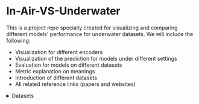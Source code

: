 # In-Air-VS-Underwater
This is a project repo specially created for visualizing and comparing different models' performance for underwater datasets. We will include the following:
- Visualization for different encoders
- Visualization of the prediction for models under different settings
- Evaluation for models on different datasets
- Metric explanation on meanings
- Introduction of different datasets
- All related reference links (papers and websites)

<details>
<summary>Datasets</summary>

### Underwater Datasets

#### FLSea Stereo Dataset
- **Size**: Comprises 4 distinct stereo subsets with each subset containing thousands of image pairs, totaling over 7337(3803+2362+867+305) synchronized stereo image pairs. The dataset ptovides both RGB images and dense depth maps.
- **Issues**: The distribution of the subset is pretty skew, as it contains two extreme small subsets(smaller than 1000), and the total number of samples is quite small to be directly used for training and finetuning. On the other hand, depth maps were generated based on SFM techniques, so it contains large missing parts within the depth maps. The most important issue is that it is not a close-up dataset as expected.
- **Content**: Consists of high-resolution RGB underwater images acquired in shallow Mediterranean waters near Israel. Each stereo pair is accompanied by detailed calibration data—including intrinsic and extrinsic camera parameters—and ground truth depth maps generated using photogrammetry. The dataset features diverse underwater scenes showcasing coral reefs, marine flora and fauna, and various natural and man-made structures.
- **Purpose**: Designed to support research in underwater computer vision tasks such as depth estimation, 3D reconstruction, visual odometry, SLAM, obstacle detection, and autonomous underwater navigation. We decide to use it for accessing understandbility of the model for underwater rather than understandbility for close-up scenes.
- **Source**: [FLSea Dataset Publication](https://arxiv.org/abs/2302.12772) | [GTS.AI FLSea Stereo Dataset](https://gts.ai/dataset-download/flsea-stereo-dataset/)
- **Sample Images**:
  
<table>
  <tr>
    <td align="center">First Subset, img id 000006 left</td>
    <td align="center">First Subset, img id 000006 right</td>
    <td align="center">First Subset, img id 000006 absolute left depth</td>
    <td align="center">First Subset, img id 000006 normalized left depth</td>
  </tr>
  <tr>
    <td align="center"><img src="images/01_000006_L.png" alt="First Subset, img id 000006 left" width="400"/></td>
    <td align="center"><img src="images/01_000006_R.png" alt="First Subset, img id 000006 right" width="400"/></td>
    <td align="center"><img src="images/LFT_01_000006_abs_depth.png" alt="First Subset, img id 000006 left" width="400"/></td>
    <td align="center"><img src="images/LFT_01_000006_abs_depth_colored_pure.png" alt="First Subset, img id 000006 right" width="400"/></td>
  </tr>
</table>


#### TartanAir (A Dataset to Push the Limits of Visual SLAM)
- **Size**: Approximately 1 million frames (around 4 TB of data) collected from 1037 long motion sequences. It provides left and right RGB image pairs and corresponding depth maps. It also provides pose of the given cameras which may be useful in the future. 
- **Issue**: Similarly, the depth range of Tartan-Air is still too large. For exmaple, the given sample shown below is of 1.94~77.81 meters.
- **Content**: Multi-modal sensor data captured in photo-realistic simulated environments using Unreal Engine and AirSim. Includes synchronized stereo RGB images, depth maps, segmentation labels, optical flow, LiDAR point clouds, and precise camera poses under diverse conditions such as varying lighting, weather, and dynamic scenes. This dataset is much more larger than the FlSEA dataset mentioned above, which has already shown with good performance of monocular depth estimzatin for underwater environment. In other words, it could be used for training some SOTA models from scratch or doing funtuning.
- **Purpose**: To serve as a challenging benchmark for advancing Visual SLAM and robot navigation algorithms by providing extensive, diverse, and high-fidelity data that mimics real-world complexities.
- **Source**: [TartanAir Dataset Website](http://theairlab.org/tartanair-dataset/) | [Paper](https://arxiv.org/abs/2003.14338)
- **Sample Images**:
  
<table>
  <tr>
    <td align="center">amusement, Easy, P001, id000000, left</td>
    <td align="center">amusement, Easy, P001, id000000, right</td>
    <td align="center">amusement, Easy, P001, id000000, left absolute depth</td>
    <td align="center">amusement, Easy, P001, id000000, normalized left depth</td>
  </tr>
  <tr>
    <td align="center"><img src="images/000000_left.png" alt="First Subset, img id 000006 left" width="400"/></td>
    <td align="center"><img src="images/000000_right.png" alt="First Subset, img id 000006 right" width="400"/></td>
    <td align="center"><img src="images/000000_left_depth_raw.png" alt="First Subset, img id 000006 left" width="400"/></td>
    <td align="center"><img src="images/000000_left_depth_norm_color.png" alt="First Subset, img id 000006 right" width="400"/></td>
  </tr>
</table>

#### UIEB (Underwater Image Enhancement Benchmark)
- **Size**: [数据集大小]
- **Content**: [图像内容描述]
- **Purpose**: Underwater image enhancement and restoration
- **Source**: [Project Website](https://li-chongyi.github.io/proj_benchmark.html) | [Paper](https://ieeexplore.ieee.org/document/8917818)
- **Sample Images**:
  
  [这里放置示例图片]

#### USR-248 (Underwater Scene Recognition)
- **Size**: [数据集大小]
- **Content**: [图像内容描述]
- **Purpose**: Scene classification and recognition for underwater environments
- **Source**: [Paper](https://ieeexplore.ieee.org/document/8460552)
- **Sample Images**:
  
  [这里放置示例图片]

### In-Air Datasets (for comparison)

#### COCO (Common Objects in Context)
- **Size**: [数据集大小，例如: 330,000+ images with 80 object categories]
- **Content**: [图像内容描述]
- **Purpose**: Object detection, segmentation, and image captioning
- **Source**: [COCO Dataset](https://cocodataset.org/)
- **Sample Images**:
  
  [这里放置示例图片]

#### ImageNet
- **Size**: [数据集大小，例如: 14 million images across 22,000 categories]
- **Content**: [图像内容描述]
- **Purpose**: Image classification and object recognition
- **Source**: [ImageNet](https://www.image-net.org/)
- **Sample Images**:
  
  [这里放置示例图片]

</details>
